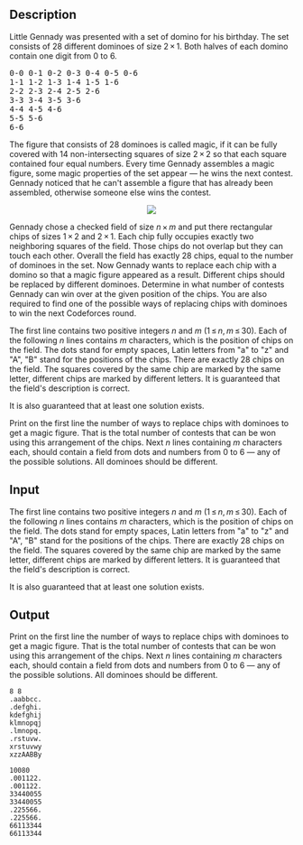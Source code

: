 ## Description

<div><p>Little Gennady was presented with a set of domino for his birthday. The set consists of <span class="tex-span">28</span> different dominoes of size <span class="tex-span">2 × 1</span>. Both halves of each domino contain one digit from <span class="tex-span">0</span> to <span class="tex-span">6</span>. </p><pre class="verbatim">0-0 0-1 0-2 0-3 0-4 0-5 0-6<br>1-1 1-2 1-3 1-4 1-5 1-6<br>2-2 2-3 2-4 2-5 2-6<br>3-3 3-4 3-5 3-6<br>4-4 4-5 4-6<br>5-5 5-6<br>6-6<br></pre><p>The figure that consists of <span class="tex-span">28</span> dominoes is called <span class="tex-font-style-underline">magic</span>, if it can be fully covered with <span class="tex-span">14</span> non-intersecting squares of size <span class="tex-span">2 × 2</span> so that each square contained four equal numbers. Every time Gennady assembles a magic figure, some magic properties of the set appear — he wins the next contest. Gennady noticed that he can't assemble a figure that has already been assembled, otherwise someone else wins the contest.</p><center> <img class="tex-graphics" src="file://Py0qASW4.png" style="max-width: 100.0%;max-height: 100.0%;"> </center><p>Gennady chose a checked field of size <span class="tex-span"><i>n</i> × <i>m</i></span> and put there rectangular chips of sizes <span class="tex-span">1 × 2</span> and <span class="tex-span">2 × 1</span>. Each chip fully occupies exactly two neighboring squares of the field. Those chips do not overlap but they can touch each other. Overall the field has exactly <span class="tex-span">28</span> chips, equal to the number of dominoes in the set. Now Gennady wants to replace each chip with a domino so that a magic figure appeared as a result. Different chips should be replaced by different dominoes. Determine in what number of contests Gennady can win over at the given position of the chips. You are also required to find one of the possible ways of replacing chips with dominoes to win the next Codeforces round.</p></div><div class="input-specification"><p>The first line contains two positive integers <span class="tex-span"><i>n</i></span> and <span class="tex-span"><i>m</i></span> (<span class="tex-span">1 ≤ <i>n</i>, <i>m</i> ≤ 30</span>). Each of the following <span class="tex-span"><i>n</i></span> lines contains <span class="tex-span"><i>m</i></span> characters, which is the position of chips on the field. The dots stand for empty spaces, Latin letters from "a" to "z" and "A", "B" stand for the positions of the chips. There are exactly 28 chips on the field. The squares covered by the same chip are marked by the same letter, different chips are marked by different letters. It is guaranteed that the field's description is correct.</p><p>It is also guaranteed that at least one solution exists.</p></div><div class="output-specification"><p>Print on the first line the number of ways to replace chips with dominoes to get a magic figure. That is the total number of contests that can be won using this arrangement of the chips. Next <span class="tex-span"><i>n</i></span> lines containing <span class="tex-span"><i>m</i></span> characters each, should contain a field from dots and numbers from <span class="tex-span">0</span> to <span class="tex-span">6</span> — any of the possible solutions. All dominoes should be different.</p></div>

## Input

<p>The first line contains two positive integers <span class="tex-span"><i>n</i></span> and <span class="tex-span"><i>m</i></span> (<span class="tex-span">1 ≤ <i>n</i>, <i>m</i> ≤ 30</span>). Each of the following <span class="tex-span"><i>n</i></span> lines contains <span class="tex-span"><i>m</i></span> characters, which is the position of chips on the field. The dots stand for empty spaces, Latin letters from "a" to "z" and "A", "B" stand for the positions of the chips. There are exactly 28 chips on the field. The squares covered by the same chip are marked by the same letter, different chips are marked by different letters. It is guaranteed that the field's description is correct.</p><p>It is also guaranteed that at least one solution exists.</p>

## Output

<p>Print on the first line the number of ways to replace chips with dominoes to get a magic figure. That is the total number of contests that can be won using this arrangement of the chips. Next <span class="tex-span"><i>n</i></span> lines containing <span class="tex-span"><i>m</i></span> characters each, should contain a field from dots and numbers from <span class="tex-span">0</span> to <span class="tex-span">6</span> — any of the possible solutions. All dominoes should be different.</p>





```input1
8 8
.aabbcc.
.defghi.
kdefghij
klmnopqj
.lmnopq.
.rstuvw.
xrstuvwy
xzzAABBy

```




```output1
10080
.001122.
.001122.
33440055
33440055
.225566.
.225566.
66113344
66113344

```


